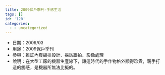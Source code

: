 ```yaml
---
title: 2009保戶季刊-手感生活
tags: []
id: '120'
categories:
  - - uncategorized
---
```


*   日期：2009/03
*   用途：2009保戶季刊
*   參與：雜誌內頁編排設計、採訪跟拍、影像處理
*   說明：在大型工廠的機器生產線下，讓這時代的手作物格外顯得珍貴，親手打造的觸感，是機器所無法比擬的。